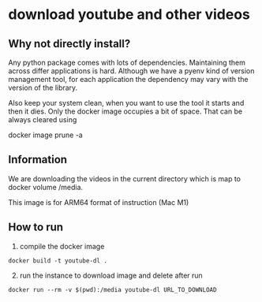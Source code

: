 # download youtube and other videos

## Why not directly install?

Any python package comes with lots of dependencies. Maintaining them across differ applications is hard. Although we have a pyenv kind of version management tool, for each application the dependency may vary with the version of the library. 

Also keep your system clean, when you want to use the tool it starts and then it dies. Only the docker image occupies a bit of space. That can be always cleared using 

docker image prune -a

## Information

We are downloading the videos in the current directory which is map to docker volume /media.

This image is for ARM64 format of instruction (Mac M1)

## How to run

1. compile the docker image

```
docker build -t youtube-dl .
```

2. run the instance to download image and delete after run

```
docker run --rm -v $(pwd):/media youtube-dl URL_TO_DOWNLOAD
```

